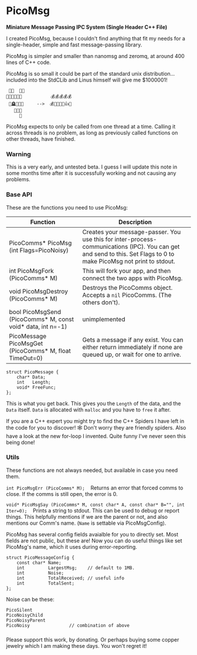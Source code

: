 # PicoMsg
**Miniature Message Passing IPC System (Single Header C++ File)**

I created PicoMsg, because I couldn't find anything that fit my needs for a single-header, simple and fast message-passing library.

PicoMsg is simpler and smaller than nanomsg and zeromq, at around 400 lines of C++ code.

PicoMsg is so small it could be part of the standard unix distribution... included into the StdCLib and Linus himself will give me $1000001!

     🥰🥰  🥰🥰
    🤭😂🤣😢😢😢           💰💰💰💰💰
     🫢🪦💅🤗👀     -->  💰🤑💎💍🫢👍😇
       🥹🥹🥹
         🥰

PicoMsg expects to only be called from one thread at a time. Calling it across threads is no problem, as long as previously called functions on other threads, have finished.


### Warning
This is a very early, and untested beta. I guess I will update this note in some months time after it is successfully working and not causing any problems. 


### Base API

These are the functions you need to use PicoMsg:

| Function                                                    | Description                                                                                                                                                         |
|-------------------------------------------------------------|---------------------------------------------------------------------------------------------------------------------------------------------------------------------|
| PicoComms* PicoMsg (int Flags=PicoNoisy)                    | Creates your message-passer. You use this for inter-process-communications (IPC). You can get and send to this. Set Flags to 0 to make PicoMsg not print to stdout. |
| int PicoMsgFork (PicoComms* M)                              | This will fork your app, and then connect the two apps with PicoMsg.                                                                                                |
| void PicoMsgDestroy (PicoComms* M)                          | Destroys the PicoComms object. Accepts a `nil` PicoComms. (The others don't).                                                                                       |
| bool PicoMsgSend (PicoComms* M, const void* data, int n=-1) | unimplemented                                                                                                                                                       |
| PicoMessage PicoMsgGet (PicoComms* M, float TimeOut=0)      | Gets a message if any exist. You can either return immediately if none are queued up, or wait for one to arrive.                                                    |

    struct PicoMessage {
        char* Data;
        int   Length;
        void* FreeFunc;
    };

This is what you get back. This gives you the `Length` of the data, and the `Data` itself. `Data` is allocated with `malloc` and you have to `free` it after.

If you are a C++ expert you might try to find the C++ Spiders I have left in the code for you to discover! 🕸️ Don't worry they are friendly spiders. Also have a look at the new for-loop I invented. Quite funny I've never seen this being done!


### Utils

These functions are not always needed, but available in case you need them.

`int PicoMsgErr (PicoComms* M);`    Returns an error that forced comms to close. If the comms is still open, the error is 0.
    
`void* PicoMsgSay (PicoComms* M, const char* A, const char* B="", int Iter=0);`    Prints a string to stdout. This can be used to debug or report things. This helpfully mentions if we are the parent or not, and also mentions our Comm's name. (`Name` is settable via PicoMsgConfig).
    
PicoMsg has several config fields avaialble for you to directly set. Most fields are not public, but these are! Now you can do useful things like set PicoMsg's name, which it uses during error-reporting.

    struct PicoMessageConfig {
        const char* Name;
        int         LargestMsg;    // default to 1MB.
        int         Noise;
        int         TotalReceived; // useful info
        int         TotalSent;
    };

Noise can be these:

    PicoSilent
    PicoNoisyChild
    PicoNoisyParent
    PicoNoisy               // combination of above


###

Please support this work, by donating. Or perhaps buying some copper jewelry which I am making these days. You won't regret it!

